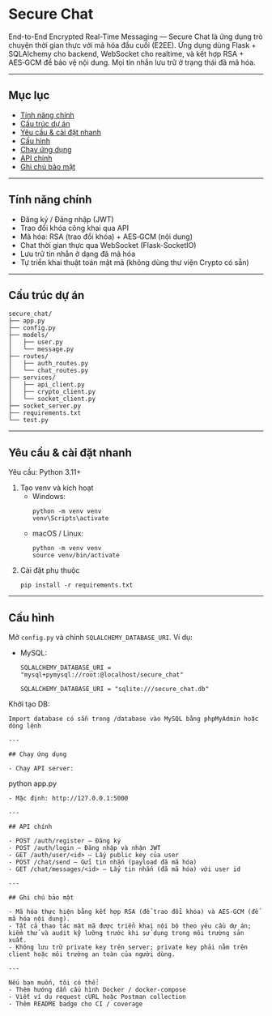 # Secure Chat  
End-to-End Encrypted Real-Time Messaging — Secure Chat là ứng dụng trò chuyện thời gian thực với mã hóa đầu cuối (E2EE). Ứng dụng dùng Flask + SQLAlchemy cho backend, WebSocket cho realtime, và kết hợp RSA + AES‑GCM để bảo vệ nội dung. Mọi tin nhắn lưu trữ ở trạng thái đã mã hóa.

---

## Mục lục

- [Tính năng chính](#tính-năng-chính)  
- [Cấu trúc dự án](#cấu-trúc-dự-án)  
- [Yêu cầu & cài đặt nhanh](#yêu-cầu--cài-đặt-nhanh)  
- [Cấu hình](#cấu-hình)  
- [Chạy ứng dụng](#chạy-ứng-dụng)  
- [API chính](#api-chính)  
- [Ghi chú bảo mật](#ghi-chú-bảo-mật)

---

## Tính năng chính

- Đăng ký / Đăng nhập (JWT)
- Trao đổi khóa công khai qua API
- Mã hóa: RSA (trao đổi khóa) + AES‑GCM (nội dung)
- Chat thời gian thực qua WebSocket (Flask-SocketIO)
- Lưu trữ tin nhắn ở dạng đã mã hóa
- Tự triển khai thuật toán mật mã (không dùng thư viện Crypto có sẵn)

---

## Cấu trúc dự án

```
secure_chat/
├── app.py
├── config.py
├── models/
│   ├── user.py
│   └── message.py
├── routes/
│   ├── auth_routes.py
│   └── chat_routes.py
├── services/
│   ├── api_client.py
│   ├── crypto_client.py
│   └── socket_client.py
├── socket_server.py
├── requirements.txt
└── test.py
```

---

## Yêu cầu & cài đặt nhanh

Yêu cầu: Python 3.11+

1. Tạo venv và kích hoạt
    - Windows:
      ```
      python -m venv venv
      venv\Scripts\activate
      ```
    - macOS / Linux:
      ```
      python -m venv venv
      source venv/bin/activate
      ```
2. Cài đặt phụ thuộc
    ```
    pip install -r requirements.txt
    ```

---

## Cấu hình

Mở `config.py` và chỉnh `SQLALCHEMY_DATABASE_URI`. Ví dụ:

- MySQL:
  ```
  SQLALCHEMY_DATABASE_URI = "mysql+pymysql://root:@localhost/secure_chat"
  ```
  ```
  SQLALCHEMY_DATABASE_URI = "sqlite:///secure_chat.db"
  ```

Khởi tạo DB:
```
Import database có sẵn trong /database vào MySQL bằng phpMyAdmin hoặc dòng lệnh

---

## Chạy ứng dụng

- Chạy API server:
  ```
  python app.py
  ```
- Mặc định: http://127.0.0.1:5000

---

## API chính

- POST /auth/register — Đăng ký
- POST /auth/login — Đăng nhập và nhận JWT
- GET /auth/user/<id> — Lấy public key của user
- POST /chat/send — Gửi tin nhắn (payload đã mã hóa)
- GET /chat/messages/<id> — Lấy tin nhắn (đã mã hóa) với user id

---

## Ghi chú bảo mật

- Mã hóa thực hiện bằng kết hợp RSA (để trao đổi khóa) và AES‑GCM (để mã hóa nội dung).  
- Tất cả thao tác mật mã được triển khai nội bộ theo yêu cầu dự án; kiểm thử và audit kỹ lưỡng trước khi sử dụng trong môi trường sản xuất.  
- Không lưu trữ private key trên server; private key phải nằm trên client hoặc môi trường an toàn của người dùng.

---

Nếu bạn muốn, tôi có thể:
- Thêm hướng dẫn cấu hình Docker / docker-compose
- Viết ví dụ request cURL hoặc Postman collection
- Thêm README badge cho CI / coverage

